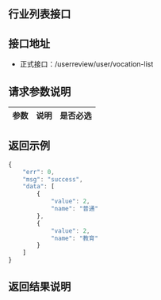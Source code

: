 行业列表接口
----------

接口地址
----------
  * 正式接口：/userreview/user/vocation-list

请求参数说明
----------
|  参数         |说明          |是否必选|
| ------------- |:-------------|:-----:|

返回示例
----------
```javascript
{
    "err": 0,
    "msg": "success",
    "data": [
        {
            "value": 2,
            "name": "普通"
        },
        {
            "value": 2,
            "name": "教育"
        }
    ]
}
```

返回结果说明
----------
```javascript

```